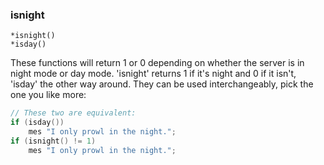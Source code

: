 ### isnight
```
*isnight()
*isday()
```

These functions will return 1 or 0 depending on whether the server is in night
mode or day mode. 'isnight' returns 1 if it's night and 0 if it isn't, 'isday'
the other way around. They can be used interchangeably, pick the one you like
more:

```c
// These two are equivalent:
if (isday())
    mes "I only prowl in the night.";
if (isnight() != 1)
    mes "I only prowl in the night.";
```
